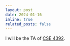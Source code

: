 ```yaml
---
layout: post
date: 2024-01-16 
inline: true
related_posts: false
---
```


I will be the TA of [CSE 4392](https://kenzhu2000.github.io/cse4392).